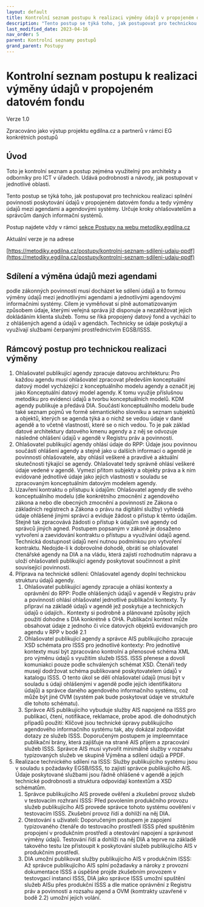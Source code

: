 ```yaml
---
layout: default
title: Kontrolní seznam postupu k realizaci výměny údajů v propojeném datovém fondu
description: "Tento postup se týká toho, jak postupovat pro technickou realizaci splnění povinnosti poskytování údajů v propojeném datovém fondu a tedy výměny údajů mezi agendami a agendovými systémy. Určuje kroky ohlašovatelům a správcům daných informační systémů."
last_modified_date: 2023-04-16
nav_order: 5
parent: Kontrolní seznamy postupů
grand_parent: Postupy
---
```



# Kontrolní seznam postupu k realizaci výměny údajů v propojeném datovém fondu

Verze 1.0

Zpracováno jako výstup projektu egdilna.cz a partnerů v rámci EG konkrétních postupů

## Úvod

Toto je kontrolní seznam a postup zejména využitelný pro architekty a odborníky pro ICT v úřadech. Udává podrobnosti a návody, jak postupovat v jednotlivé oblasti.

Tento postup se týká toho, jak postupovat pro technickou realizaci splnění povinnosti poskytování údajů v propojeném datovém fondu a tedy výměny údajů mezi agendami a agendovými systémy. Určuje kroky ohlašovatelům a správcům daných informační systémů.

Postup najdete vždy v rámci [sekce Postupy na webu metodiky.egdilna.cz](https://metodiky.egdilna.cz/postupy/eg-postupy)

Aktuální verze je na adrese

[https://metodiky.egdilna.cz/postupy/kontrolni-seznam-sdileni-udaju-ppdf](https://metodiky.egdilna.cz/postupy/kontrolni-seznam-sdileni-udaju-ppdf)

## Sdílení a výměna údajů mezi agendami

podle zákonných povinností musí docházet ke sdílení údajů a to formou výměny údajů mezi jednotlivými agendami a jednotlivými agendovými informačními systémy. Cílem je vyměňovat si plně automatizovaným způsobem údaje, kterými veřejná správa již disponuje a nezatěžovat jejich dokládáním klienta služeb. Tomu se říká propojený datový fond a vychází to z ohlášených agend a údajů v agendách. Technicky se údaje poskytují a využívají službami čerpanými prostřednictvím EGSB/ISSS.

## Rámcový postup pro technickou realizaci výměny

1. Ohlašovatel publikující agendy zpracuje datovou architekturu: Pro každou agendu musí ohlašovatel zpracovat především konceptuální datový model vycházející z konceptuálního modelu agendy a označit jej jako Konceptuální datový model agendy. K tomu využije příslušnou metodiku pro evidenci údajů a tvorbu konceptuálních modelů. KDM agendy publikuje a předává DIA. Součástí konceptuálního modelu bude také seznam pojmů ve formě sémantického slovníku a seznam subjektů a objektů, kterých se agenda týká a o nichž se vedou údaje v dané agendě a to včetně vlastností, které se o nich vedou. To je pak základ datové architektury datového kmenu agendy a z něj se odvozuje následné ohlášení údajů v agendě v Registru práv a povinností. 
1. Ohlašovatel publikující agendy ohlásí údaje do RPP: Údaje jsou povinnou součástí ohlášení agendy a stejně jako u dalších informací o agendě je povinností ohlašovatele, aby ohlásil veškeré a pravdivé a aktuální skutečnosti týkající se agendy. Ohlašovatel tedy správně ohlásí veškeré údaje vedené v agendě. Vymezí přitom subjekty a objekty práva a k nim evidované jednotlivé údaje jako jejich vlastnosti v souladu se zpracovaným konceptuálním datovým modelem agendy.
1. Uzavření kontraktu o přístupu k údajům: Ohlašovatel agendy dle svého konceptuálního modelu (dle konkrétního zmocnění z agendového zákona a nebo dle obecných zmocnění a povinností ze Zákona o základních registrech a Zákona o právu na digitální služby) vyhledá údaje ohlášené jinými správci a eviduje žádost o přístup k těmto údajům. Stejně tak zpracovává žádosti o přístup k údajům své agendy od správců jiných agned. Postupem popsaným v zákoně je dosaženo vytvoření a zaevidování kontraktu o přístupu a využívání údajů agend. Technická dostupnost údajů není nutnou podmínkou pro vytvoření kontraktu. Nedojde-li k dobrovolné dohodě, obrátí se ohlašovatel čtenářské agendy na DIA a na vládu, která zajistí rozhodnutím nápravu a uloží ohlašovateli publikující agendy poskytovat součinnost a plnit související povinnosti. 
1. Příprava  na technické sdílení: Ohlašovatel agendy doplní technickou strukturu údajů agendy.
    1. Ohlašovatel publikující agendy zpracuje a ohlásí kontexty a oprávnění do RPP: Podle ohlášených údajů v agendě v Registru práv a povinností ohlásí ohlašovatel jednotlivé publikační kontexty. Ty připraví na základě údajů v agendě jež poskytuje a technických údajů o údajích.. Kontexty si podrobně a plánované způsoby jejich použití dohodne s DIA konkrétně s OHA. Publikační kontext může obsahovat údaje z jednoho či více datových objektů evidovaných pro agendu v RPP v bodě 2.1
    1. Ohlašovatel publikující agendy a správce AIS publikujícího zpracuje XSD schémata pro ISSS pro jednotlivé kontexty: Pro jednotlivé kontexty musí být zpracováno kontrolní a přenosové schéma XML pro výměnu údajů s využitím služeb ISSS. ISSS přenese a dovolí komuniakci pouze podle schválených schémat XSD. Čtenáři tedy musejí dodržovat schéma publikované poskytovatelem údajů v katalogu ISSS. O tento úkol se dělí ohlašovatel údajů (musí být v souladu s údaji ohlášenými v agendě podle jejich identifikátoru údajů) a správce daného agendového informačního systému, což může být jiné OVM (systém pak bude poskytovat údaje ve struktuře dle tohoto schématu). 
    1. Správce AIS publikujícího vybuduje služby AIS napojené na ISSS pro publikaci, čtení, notifikace, reklamace, probe apod. dle dohodnutých případů použití: Klíčové jsou technické úpravy publikujícího agendového informačního systému tak, aby dokázal zodpovídat dotazy ze služeb ISSS. Doporučeným postupem je impleemntace publikační brány, která zajišťuje na straně AIS příjem a zpracování služeb ISSS. Správce AIS musí vytvořit minimálně služby v rozsahu typizovaných služeb ve skupině Výměna a sdílení údajů a PPDF. 
1. Realizace technického sdílení na ISSS: Služby publikujícího systému jsou v souladu s požadavky EGSB/ISSS, to zajistí správce publikujícího AIS. Údaje poskytované službami jsou řádně ohlášené v agendě a jejich technické podrobnosti a struktura odpovídají kontextům a XSD schématům.
    1. Správce publikujícího AIS provede ověření a zkušební provoz služeb v testovacím rozhraní ISSS: Před povolením produkčního provozu služeb publikujícího AIS provede správce tohoto systému oověření v testovacím ISSS. Zkušební provoz řídí a dohlíží na něj DIA. 
    1. Otestování s uživateli: Doporučeným postupem je zapojení typizovaného čtenáře do testovacího prostředí ISSS před spuštěním propojení v produkčním prostředí a otestování napojení a správnost výměny údajů. Testování řídí a dohlíží na něj DIA a teprve na základě takového testu lze přistoupit k poskytování služeb publikujícího AIS v produkčním prostředí. 
    1. DIA umožní publikovat služby publikujícího AIS v produkčním ISSS: Až správce publikujícího AIS splní požadavky a nároky z provozní dokumentace ISSS a úspěšné projde zkušebním provozem v testovgací instanci ISSS, DIA jako správce ISSS umožní spuštění služeb AISu přes produkční ISSS a dle matice oprávnění z Registru práv a povinností a rozsahu agend a OVM (komtrakty uzavřené v bodě 2.2)  umožní jejich volání. 

